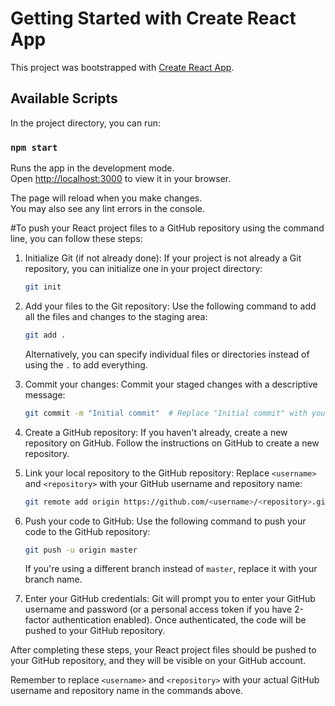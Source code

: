 # Getting Started with Create React App

This project was bootstrapped with [Create React App](https://github.com/facebook/create-react-app).

## Available Scripts

In the project directory, you can run:

### `npm start`

Runs the app in the development mode.\
Open [http://localhost:3000](http://localhost:3000) to view it in your browser.

The page will reload when you make changes.\
You may also see any lint errors in the console.

#To push your React project files to a GitHub repository using the command line, you can follow these steps:

1. Initialize Git (if not already done):
   If your project is not already a Git repository, you can initialize one in your project directory:

   ```bash
   git init
   ```

2. Add your files to the Git repository:
   Use the following command to add all the files and changes to the staging area:

   ```bash
   git add .
   ```

   Alternatively, you can specify individual files or directories instead of using the `.` to add everything.

3. Commit your changes:
   Commit your staged changes with a descriptive message:

   ```bash
   git commit -m "Initial commit"  # Replace "Initial commit" with your own message
   ```

4. Create a GitHub repository:
   If you haven't already, create a new repository on GitHub. Follow the instructions on GitHub to create a new repository.

5. Link your local repository to the GitHub repository:
   Replace `<username>` and `<repository>` with your GitHub username and repository name:

   ```bash
   git remote add origin https://github.com/<username>/<repository>.git
   ```

6. Push your code to GitHub:
   Use the following command to push your code to the GitHub repository:

   ```bash
   git push -u origin master
   ```

   If you're using a different branch instead of `master`, replace it with your branch name.

7. Enter your GitHub credentials:
   Git will prompt you to enter your GitHub username and password (or a personal access token if you have 2-factor authentication enabled). Once authenticated, the code will be pushed to your GitHub repository.

After completing these steps, your React project files should be pushed to your GitHub repository, and they will be visible on your GitHub account.

Remember to replace `<username>` and `<repository>` with your actual GitHub username and repository name in the commands above.
